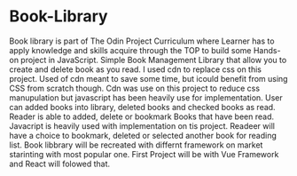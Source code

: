 # Book-Library
Book library is part of The Odin Project Curriculum where Learner has to apply knowledge and skills acquire through the TOP to build some Hands-on project in JavaScript. Simple Book Management Library that allow you to create and delete book as you read. I used cdn to replace css on this project. Used of cdn meant to save some time, but icould benefit from using CSS from scratch though.
Cdn was use on this project to reduce css manupulation but javascript has been heavily use for implementation. User can added books into library, deleted books and checked books as read. Reader is able to added, delete or bookmark Books that have been read. Javacript is heavily used with implementation on tis project. Readeer will have a choice to bookmark, deleted or selected another book for reading list. Book libbrary will be recreated with differnt framework on market starinting with most popular one. First Project will be with Vue Framework and React will folowed that.
